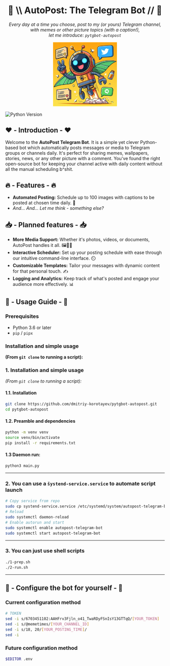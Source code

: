 <!-- markdownlint-configure-file {
  "no-inline-html": false,
  "MD041": false
} -->

<div align="center">

# 📅 \\\ AutoPost: The Telegram Bot // 🤖

_Every day at a time you choose, post to my (or yours) Telegram channel,_ \
_with memes or other picture topics (with a caption!),_ \
_let me introduce: `pytgbot-autopost`_

<img src="logo.jpg" title="Logo" width="40%"
  alt="Look at our cute little Python-based helper!"
/>

</div>

<!-- ![Build Status](https://img.shields.io/travis/com/yourusername/autopost-telegram-bot/main?style=flat-square) -->
<!-- ![Code Quality](https://img.shields.io/codacy/grade/a1234567890fe0987654321f?style=flat-square) -->
<!-- ![License](https://img.shields.io/github/license/yourusername/autopost-telegram-bot?style=flat-square) -->
![Python Version](https://img.shields.io/badge/python-3.6+-blue.svg?style=flat-square)

## ❤️ - Introduction - ❤️

Welcome to the **AutoPost Telegram Bot**. It is a simple yet clever Python-based bot which automatically posts messages or media to Telegram groups or channels daily. It's perfect for sharing memes, wallpapers, stories, news, or any other picture with a comment. You've found the right open-source bot for keeping your channel active with daily content without all the manual scheduling b^shit.

## 🔥 - Features - 🔥

- **Automated Posting:** Schedule up to 100 images with captions to be posted at chosen time daily. 📆
- _And... And... Let me think - something else?_

## 📥 - Planned features - 📥

- **More Media Support:** Whether it's photos, videos, or documents, AutoPost handles it all. 🖼️🎥📄
- **Interactive Scheduler:** Set up your posting schedule with ease through our intuitive command-line interface. ⏲️
- **Customizable Templates:** Tailor your messages with dynamic content for that personal touch. ✍️
- **Logging and Analytics:** Keep track of what's posted and engage your audience more effectively. 📊

## 🚀 - Usage Guide - 🚀

### Prerequisites

- Python 3.6 or later
- `pip` / `pipx`

### Installation and simple usage
**(From `git clone` to running a script):**

### 1. Installation and simple usage
_(From `git clone` to running a script):_

#### 1.1. **Installation**

```bash
git clone https://github.com/dmitriy-korotayev/pytgbot-autopost.git
cd pytgbot-autopost
```

#### 1.2. **Preamble and dependencies**

```bash
python -m venv venv
source venv/bin/activate
pip install -r requirements.txt
```

#### 1.3 **Daemon run**:

```bash
python3 main.py
```

---

### 2. You can use a `šystend-service.service` to automate script launch

```bash
# Copy service from repo
sudo cp systend-service.service /etc/systemd/system/autopost-telegram-bot.service
# Reload
sudo systemctl daemon-reload
# Enable autorun and start
sudo systemctl enable autopost-telegram-bot
sudo systemctl start autopost-telegram-bot
```

- - -

### 3. You can just use shell scripts

```bash
./1-prep.sh
./2-run.sh
```
- - -

## 🔧 - Configure the bot for yourself - 🔧

### **Current configuration method**
```bash
# TOKEN
sed -i s/6703451102:AAHFrv3Fjln_o41_TwaRDyFSnIsY13GTTqQ/[YOUR_TOKEN]
sed -i s/@memetimes/[YOUR_CHANNEL_ID]
sed -i s/18, 20/[YOUR_POSTING_TIME]/
sed -i
```

### Future configuration method
```bash
$EDITOR .env
```
